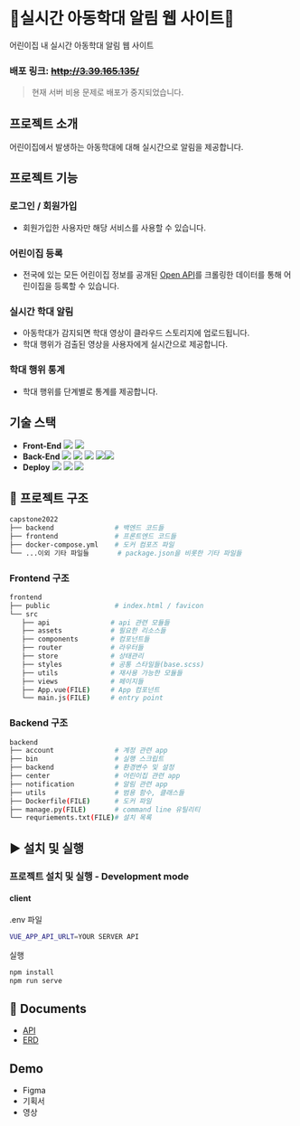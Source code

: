 # 🌱실시간 아동학대 알림 웹 사이트🌱

어린이집 내 실시간 아동학대 알림 웹 사이트

### 배포 링크: ~~http://3.39.165.135/~~
> 현재 서버 비용 문제로 배포가 중지되었습니다.

## 프로젝트 소개
어린이집에서 발생하는 아동학대에 대해 실시간으로 알림을 제공합니다.

## 프로젝트 기능
### 로그인 / 회원가입
- 회원가입한 사용자만 해당 서비스를 사용할 수 있습니다.
### 어린이집 등록
- 전국에 있는 모든 어린이집 정보를 공개된 [Open API](https://www.data.go.kr/data/15013108/standard.do)를 크롤링한 데이터를 통해 어린이집을 등록할 수 있습니다.
### 실시간 학대 알림
- 아동학대가 감지되면 학대 영상이 클라우드 스토리지에 업로드됩니다.
- 학대 행위가 검출된 영상을 사용자에게 실시간으로 제공합니다.
### 학대 행위 통계
- 학대 행위를 단계별로 통계를 제공합니다.

## 기술 스택
- **Front-End** <img src="https://img.shields.io/badge/Vue.js-4FC08D?style=flat&logo=Vue.js&logoColor=white"> <img src="https://img.shields.io/badge/NGINX-009639?style=flat&logo=NGINX&logoColor=white">
- **Back-End** <img src="https://img.shields.io/badge/Django-092E20?style=flat&logo=Django&logoColor=white"> <img src="https://img.shields.io/badge/Redis-DC382D?style=flat&logo=Redis&logoColor=white"> <img src="https://img.shields.io/badge/Celery-37814A?style=flat&logo=Celery&logoColor=white"> <img src="https://img.shields.io/badge/SQLite-003B57?style=flat&logo=SQLite&logoColor=white"><img src="https://img.shields.io/badge/Socket.io-010101?style=flat&logo=Socket.io&logoColor=white">
- **Deploy** <img src="https://img.shields.io/badge/Docker-2496ED?style=flat&logo=Docker&logoColor=white"> <img src="https://img.shields.io/badge/EC2-010101?style=flat&logo=EC2&logoColor=white"> <img src="https://img.shields.io/badge/AmazonS3-569A31?style=flat&logo=AmazonS3&logoColor=white">


 ## 📁 프로젝트 구조
 
 ```bash
capstone2022
├── backend               # 백엔드 코드들
├── frontend              # 프론트엔드 코드들
├── docker-compose.yml    # 도커 컴포즈 파일
└── ...이외 기타 파일들       # package.json을 비롯한 기타 파일들
```

 ### Frontend 구조
 
 ```bash
frontend
├── public                # index.html / favicon
└── src
    ├── api               # api 관련 모듈들
    ├── assets            # 필요한 리소스들
    ├── components        # 컴포넌트들
    ├── router            # 라우터들
    ├── store             # 상태관리
    ├── styles            # 공통 스타일들(base.scss)
    ├── utils             # 재사용 가능한 모듈들
    ├── views             # 페이지들
    ├── App.vue(FILE)     # App 컴포넌트
    └── main.js(FILE)     # entry point
```

 ### Backend 구조
 
 ```bash
backend
├── account               # 계정 관련 app
├── bin                   # 실행 스크립트
├── backend               # 환경변수 및 설정
├── center                # 어린이집 관련 app
├── notification          # 알림 관련 app
├── utils                 # 범용 함수, 클래스들
├── Dockerfile(FILE)      # 도커 파일
├── manage.py(FILE)       # command line 유틸리티
└── requriements.txt(FILE)# 설치 목록
```

 ## ▶️ 설치 및 실행
 
 ### 프로젝트 설치 및 실행 - Development mode
 #### client
.env 파일
```bash
VUE_APP_API_URLT=YOUR SERVER API
 ```
 실행
 ```bash
 npm install
 npm run serve
 ```
 
 ## 📘 Documents
 - [API](https://www.notion.so/API-d2e04d68815647699d0ce1800a87bcda)
 - [ERD](https://www.notion.so/ERD-291d5a3832c24b049f793ea4f21406ed)

## Demo
- Figma
- 기획서
- 영상
